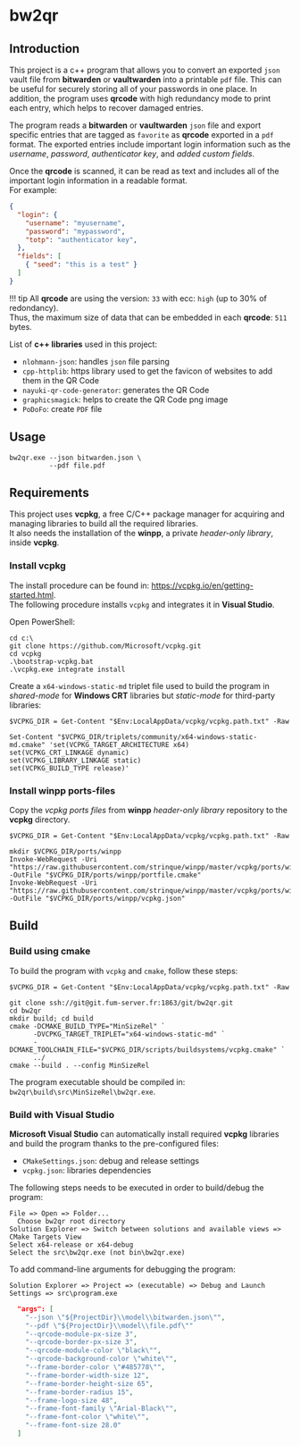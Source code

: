 # bw2qr

## Introduction
This project is a c++ program that allows you to convert an exported `json` vault file from **bitwarden** or **vaultwarden** into a printable `pdf` file. This can be useful for securely storing all of your passwords in one place. In addition, the program uses **qrcode** with high redundancy mode to print each entry, which helps to recover damaged entries.

The program reads a **bitwarden** or **vaultwarden** `json` file and export specific entries that are tagged as `favorite` as **qrcode** exported in a `pdf` format. The exported entries include important login information such as the *username*, *password*, *authenticator key*, and *added custom fields*.

Once the **qrcode** is scanned, it can be read as text and includes all of the important login information in a readable format.  
For example:
``` json
{
  "login": {
    "username": "myusername",
    "password": "mypassword",
    "totp": "authenticator key",
  },
  "fields": [
    { "seed": "this is a test" }
  ]
}
```

!!! tip
    All **qrcode** are using the version: `33` with ecc: `high` (up to 30% of redondancy).  
    Thus, the maximum size of data that can be embedded in each **qrcode**: `511` bytes.

List of **c++ libraries** used in this project:

- `nlohmann-json`: handles `json` file parsing
- `cpp-httplib`: https library used to get the favicon of websites to add them in the QR Code
- `nayuki-qr-code-generator`: generates the QR Code
- `graphicsmagick`: helps to create the QR Code png image
- `PoDoFo`: create `PDF` file

## Usage

``` console
bw2qr.exe --json bitwarden.json \
          --pdf file.pdf
```

## Requirements

This project uses **vcpkg**, a free C/C++ package manager for acquiring and managing libraries to build all the required libraries.  
It also needs the installation of the **winpp**, a private *header-only library*, inside **vcpkg**.

### Install vcpkg

The install procedure can be found in: https://vcpkg.io/en/getting-started.html.  
The following procedure installs `vcpkg` and integrates it in **Visual Studio**.

Open PowerShell: 

``` console
cd c:\
git clone https://github.com/Microsoft/vcpkg.git
cd vcpkg
.\bootstrap-vcpkg.bat
.\vcpkg.exe integrate install
```

Create a `x64-windows-static-md` triplet file used to build the program in *shared-mode* for **Windows CRT** libraries but *static-mode* for third-party libraries:

``` console
$VCPKG_DIR = Get-Content "$Env:LocalAppData/vcpkg/vcpkg.path.txt" -Raw 

Set-Content "$VCPKG_DIR/triplets/community/x64-windows-static-md.cmake" 'set(VCPKG_TARGET_ARCHITECTURE x64)
set(VCPKG_CRT_LINKAGE dynamic)
set(VCPKG_LIBRARY_LINKAGE static)
set(VCPKG_BUILD_TYPE release)'
```

### Install winpp ports-files

Copy the *vcpkg ports files* from **winpp** *header-only library* repository to the **vcpkg** directory.

``` console
$VCPKG_DIR = Get-Content "$Env:LocalAppData/vcpkg/vcpkg.path.txt" -Raw 

mkdir $VCPKG_DIR/ports/winpp
Invoke-WebRequest -Uri "https://raw.githubusercontent.com/strinque/winpp/master/vcpkg/ports/winpp/portfile.cmake" -OutFile "$VCPKG_DIR/ports/winpp/portfile.cmake"
Invoke-WebRequest -Uri "https://raw.githubusercontent.com/strinque/winpp/master/vcpkg/ports/winpp/vcpkg.json" -OutFile "$VCPKG_DIR/ports/winpp/vcpkg.json"
```

## Build

### Build using cmake

To build the program with `vcpkg` and `cmake`, follow these steps:

``` console
$VCPKG_DIR = Get-Content "$Env:LocalAppData/vcpkg/vcpkg.path.txt" -Raw 

git clone ssh://git@git.fum-server.fr:1863/git/bw2qr.git
cd bw2qr
mkdir build; cd build
cmake -DCMAKE_BUILD_TYPE="MinSizeRel" `
      -DVCPKG_TARGET_TRIPLET="x64-windows-static-md" `
      -DCMAKE_TOOLCHAIN_FILE="$VCPKG_DIR/scripts/buildsystems/vcpkg.cmake" `
      ../
cmake --build . --config MinSizeRel
```

The program executable should be compiled in: `bw2qr\build\src\MinSizeRel\bw2qr.exe`.

### Build with Visual Studio

**Microsoft Visual Studio** can automatically install required **vcpkg** libraries and build the program thanks to the pre-configured files: 

- `CMakeSettings.json`: debug and release settings
- `vcpkg.json`: libraries dependencies

The following steps needs to be executed in order to build/debug the program:

``` console
File => Open => Folder...
  Choose bw2qr root directory
Solution Explorer => Switch between solutions and available views => CMake Targets View
Select x64-release or x64-debug
Select the src\bw2qr.exe (not bin\bw2qr.exe)
```

To add command-line arguments for debugging the program:

```
Solution Explorer => Project => (executable) => Debug and Launch Settings => src\program.exe
```

``` json
  "args": [
    "--json \"${ProjectDir}\\model\\bitwarden.json\"",
    "--pdf \"${ProjectDir}\\model\\file.pdf\""
    "--qrcode-module-px-size 3",
    "--qrcode-border-px-size 3",
    "--qrcode-module-color \"black\"",
    "--qrcode-background-color \"white\"",
    "--frame-border-color \"#485778\"",
    "--frame-border-width-size 12",
    "--frame-border-height-size 65",
    "--frame-border-radius 15",
    "--frame-logo-size 48",
    "--frame-font-family \"Arial-Black\"",
    "--frame-font-color \"white\"",
    "--frame-font-size 28.0"
  ]
```